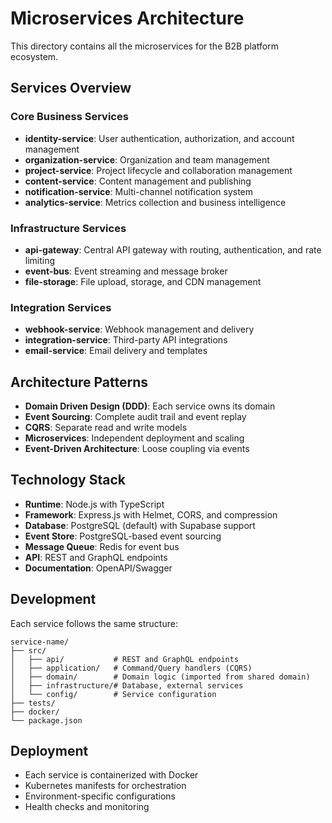 # Microservices Architecture

This directory contains all the microservices for the B2B platform ecosystem.

## Services Overview

### Core Business Services
- **identity-service**: User authentication, authorization, and account management
- **organization-service**: Organization and team management
- **project-service**: Project lifecycle and collaboration management
- **content-service**: Content management and publishing
- **notification-service**: Multi-channel notification system
- **analytics-service**: Metrics collection and business intelligence

### Infrastructure Services
- **api-gateway**: Central API gateway with routing, authentication, and rate limiting
- **event-bus**: Event streaming and message broker
- **file-storage**: File upload, storage, and CDN management

### Integration Services
- **webhook-service**: Webhook management and delivery
- **integration-service**: Third-party API integrations
- **email-service**: Email delivery and templates

## Architecture Patterns

- **Domain Driven Design (DDD)**: Each service owns its domain
- **Event Sourcing**: Complete audit trail and event replay
- **CQRS**: Separate read and write models
- **Microservices**: Independent deployment and scaling
- **Event-Driven Architecture**: Loose coupling via events

## Technology Stack

- **Runtime**: Node.js with TypeScript
- **Framework**: Express.js with Helmet, CORS, and compression
- **Database**: PostgreSQL (default) with Supabase support
- **Event Store**: PostgreSQL-based event sourcing
- **Message Queue**: Redis for event bus
- **API**: REST and GraphQL endpoints
- **Documentation**: OpenAPI/Swagger

## Development

Each service follows the same structure:
```
service-name/
├── src/
│   ├── api/           # REST and GraphQL endpoints
│   ├── application/   # Command/Query handlers (CQRS)
│   ├── domain/        # Domain logic (imported from shared domain)
│   ├── infrastructure/# Database, external services
│   └── config/        # Service configuration
├── tests/
├── docker/
└── package.json
```

## Deployment

- Each service is containerized with Docker
- Kubernetes manifests for orchestration
- Environment-specific configurations
- Health checks and monitoring
